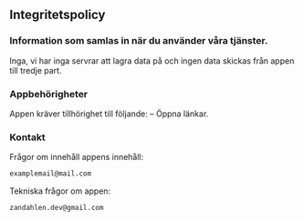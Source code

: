 ## Integritetspolicy



### Information som samlas in när du använder våra tjänster.

Inga, vi har inga servrar att lagra data på och ingen data skickas från appen till tredje part.

### Appbehörigheter

Appen kräver tillhörighet till följande:
 – Öppna länkar.

### Kontakt

Frågor om innehåll appens innehåll:
```markdown
examplemail@mail.com
```
Tekniska frågor om appen:
```markdown
zandahlen.dev@gmail.com
```

